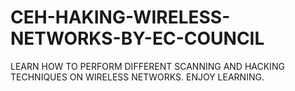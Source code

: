 # CEH-HAKING-WIRELESS-NETWORKS-BY-EC-COUNCIL
LEARN HOW TO PERFORM DIFFERENT SCANNING AND HACKING TECHNIQUES ON WIRELESS NETWORKS. ENJOY LEARNING.
